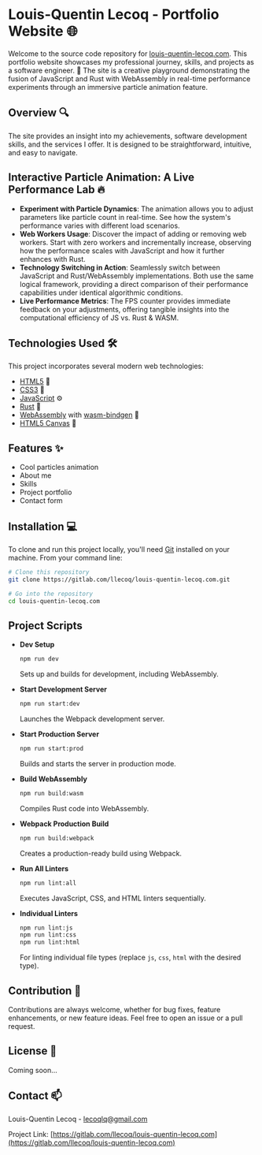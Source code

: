 # Louis-Quentin Lecoq - Portfolio Website 🌐

Welcome to the source code repository for [louis-quentin-lecoq.com](https://louis-quentin-lecoq.com). This portfolio website showcases my professional journey, skills, and projects as a software engineer. 🚀 The site is a creative playground demonstrating the fusion of JavaScript and Rust with WebAssembly in real-time performance experiments through an immersive particle animation feature.

## Overview 🔍

The site provides an insight into my achievements, software development skills, and the services I offer. It is designed to be straightforward, intuitive, and easy to navigate.

## Interactive Particle Animation: A Live Performance Lab 🔥

- **Experiment with Particle Dynamics**: The animation allows you to adjust parameters like particle count in real-time. See how the system's performance varies with different load scenarios.
- **Web Workers Usage**: Discover the impact of adding or removing web workers. Start with zero workers and incrementally increase, observing how the performance scales with JavaScript and how it further enhances with Rust.
- **Technology Switching in Action**: Seamlessly switch between JavaScript and Rust/WebAssembly implementations. Both use the same logical framework, providing a direct comparison of their performance capabilities under identical algorithmic conditions.
- **Live Performance Metrics**: The FPS counter provides immediate feedback on your adjustments, offering tangible insights into the computational efficiency of JS vs. Rust & WASM.

## Technologies Used 🛠️

This project incorporates several modern web technologies:

- [HTML5](https://developer.mozilla.org/en-US/docs/Web/Guide/HTML/HTML5) 📄
- [CSS3](https://developer.mozilla.org/en-US/docs/Web/CSS) 🎨
- [JavaScript](https://developer.mozilla.org/en-US/docs/Web/JavaScript) ⚙️
- [Rust](https://www.rust-lang.org/) 🦀
- [WebAssembly](https://webassembly.org/) with [wasm-bindgen](https://rustwasm.github.io/wasm-bindgen/) 🔩
- [HTML5 Canvas](https://developer.mozilla.org/en-US/docs/Web/API/Canvas_API) 🎨

## Features ✨

- Cool particles animation
- About me 
- Skills
- Project portfolio 
- Contact form

## Installation 💻

To clone and run this project locally, you'll need [Git](https://git-scm.com) installed on your machine. From your command line:

```bash
# Clone this repository
git clone https://gitlab.com/llecoq/louis-quentin-lecoq.com.git

# Go into the repository
cd louis-quentin-lecoq.com
```

## Project Scripts

- **Dev Setup**
  ```bash
  npm run dev
  ```
  Sets up and builds for development, including WebAssembly.

- **Start Development Server**
  ```bash
  npm run start:dev
  ```
  Launches the Webpack development server.

- **Start Production Server**
  ```bash
  npm run start:prod
  ```
  Builds and starts the server in production mode.

- **Build WebAssembly**
  ```bash
  npm run build:wasm
  ```
  Compiles Rust code into WebAssembly.

- **Webpack Production Build**
  ```bash
  npm run build:webpack
  ```
  Creates a production-ready build using Webpack.

- **Run All Linters**
  ```bash
  npm run lint:all
  ```
  Executes JavaScript, CSS, and HTML linters sequentially.

- **Individual Linters**
  ```bash
  npm run lint:js
  npm run lint:css
  npm run lint:html
  ```
  For linting individual file types (replace `js`, `css`, `html` with the desired type).

## Contribution 🤝

Contributions are always welcome, whether for bug fixes, feature enhancements, or new feature ideas. Feel free to open an issue or a pull request.

## License 📝

Coming soon...

## Contact 📫

Louis-Quentin Lecoq - lecoqlq@gmail.com

Project Link: [https://gitlab.com/llecoq/louis-quentin-lecoq.com](https://gitlab.com/llecoq/louis-quentin-lecoq.com)
